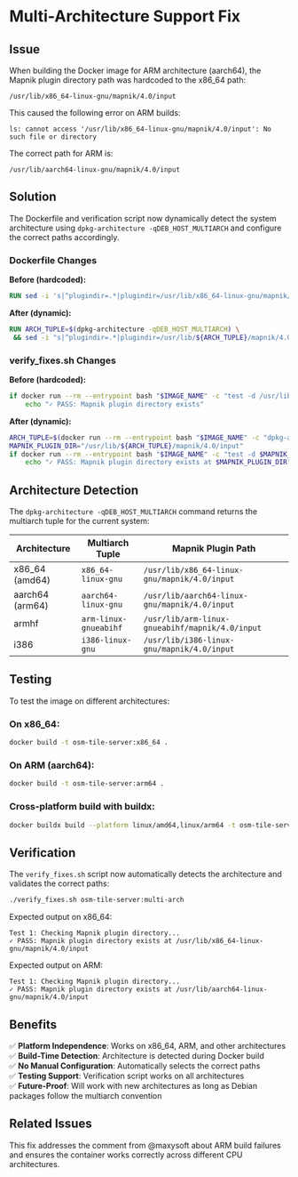 # Multi-Architecture Support Fix

## Issue

When building the Docker image for ARM architecture (aarch64), the Mapnik plugin directory path was hardcoded to the x86_64 path:
```
/usr/lib/x86_64-linux-gnu/mapnik/4.0/input
```

This caused the following error on ARM builds:
```
ls: cannot access '/usr/lib/x86_64-linux-gnu/mapnik/4.0/input': No such file or directory
```

The correct path for ARM is:
```
/usr/lib/aarch64-linux-gnu/mapnik/4.0/input
```

## Solution

The Dockerfile and verification script now dynamically detect the system architecture using `dpkg-architecture -qDEB_HOST_MULTIARCH` and configure the correct paths accordingly.

### Dockerfile Changes

**Before (hardcoded):**
```dockerfile
RUN sed -i 's|^plugindir=.*|plugindir=/usr/lib/x86_64-linux-gnu/mapnik/4.0/input|' /etc/tirex/renderer/mapnik.conf
```

**After (dynamic):**
```dockerfile
RUN ARCH_TUPLE=$(dpkg-architecture -qDEB_HOST_MULTIARCH) \
 && sed -i "s|^plugindir=.*|plugindir=/usr/lib/${ARCH_TUPLE}/mapnik/4.0/input|" /etc/tirex/renderer/mapnik.conf
```

### verify_fixes.sh Changes

**Before (hardcoded):**
```bash
if docker run --rm --entrypoint bash "$IMAGE_NAME" -c "test -d /usr/lib/x86_64-linux-gnu/mapnik/4.0/input"; then
    echo "✓ PASS: Mapnik plugin directory exists"
```

**After (dynamic):**
```bash
ARCH_TUPLE=$(docker run --rm --entrypoint bash "$IMAGE_NAME" -c "dpkg-architecture -qDEB_HOST_MULTIARCH")
MAPNIK_PLUGIN_DIR="/usr/lib/${ARCH_TUPLE}/mapnik/4.0/input"
if docker run --rm --entrypoint bash "$IMAGE_NAME" -c "test -d $MAPNIK_PLUGIN_DIR"; then
    echo "✓ PASS: Mapnik plugin directory exists at $MAPNIK_PLUGIN_DIR"
```

## Architecture Detection

The `dpkg-architecture -qDEB_HOST_MULTIARCH` command returns the multiarch tuple for the current system:

| Architecture | Multiarch Tuple | Mapnik Plugin Path |
|--------------|----------------|-------------------|
| x86_64 (amd64) | `x86_64-linux-gnu` | `/usr/lib/x86_64-linux-gnu/mapnik/4.0/input` |
| aarch64 (arm64) | `aarch64-linux-gnu` | `/usr/lib/aarch64-linux-gnu/mapnik/4.0/input` |
| armhf | `arm-linux-gnueabihf` | `/usr/lib/arm-linux-gnueabihf/mapnik/4.0/input` |
| i386 | `i386-linux-gnu` | `/usr/lib/i386-linux-gnu/mapnik/4.0/input` |

## Testing

To test the image on different architectures:

### On x86_64:
```bash
docker build -t osm-tile-server:x86_64 .
```

### On ARM (aarch64):
```bash
docker build -t osm-tile-server:arm64 .
```

### Cross-platform build with buildx:
```bash
docker buildx build --platform linux/amd64,linux/arm64 -t osm-tile-server:multi-arch .
```

## Verification

The `verify_fixes.sh` script now automatically detects the architecture and validates the correct paths:

```bash
./verify_fixes.sh osm-tile-server:multi-arch
```

Expected output on x86_64:
```
Test 1: Checking Mapnik plugin directory...
✓ PASS: Mapnik plugin directory exists at /usr/lib/x86_64-linux-gnu/mapnik/4.0/input
```

Expected output on ARM:
```
Test 1: Checking Mapnik plugin directory...
✓ PASS: Mapnik plugin directory exists at /usr/lib/aarch64-linux-gnu/mapnik/4.0/input
```

## Benefits

✅ **Platform Independence**: Works on x86_64, ARM, and other architectures  
✅ **Build-Time Detection**: Architecture is detected during Docker build  
✅ **No Manual Configuration**: Automatically selects the correct paths  
✅ **Testing Support**: Verification script works on all architectures  
✅ **Future-Proof**: Will work with new architectures as long as Debian packages follow the multiarch convention  

## Related Issues

This fix addresses the comment from @maxysoft about ARM build failures and ensures the container works correctly across different CPU architectures.
